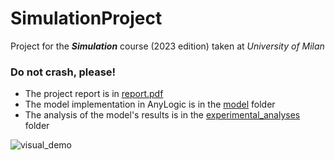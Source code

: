 # SimulationProject

Project for the ***Simulation*** course (2023 edition) taken at *University of Milan*

### Do not crash, please!

* The project report is in [report.pdf](https://github.com/nemolino/SimulationProject/blob/main/report.pdf)
* The model implementation in AnyLogic is in the [model](https://github.com/nemolino/SimulationProject/tree/main/model) folder
* The analysis of the model's results is in the [experimental_analyses](https://github.com/nemolino/SimulationProject/tree/main/experimental_analyses) folder

![visual_demo](https://github.com/nemolino/SimulationProject/assets/58593668/a4ae41c2-e644-400c-beaf-383d15a062d6)
